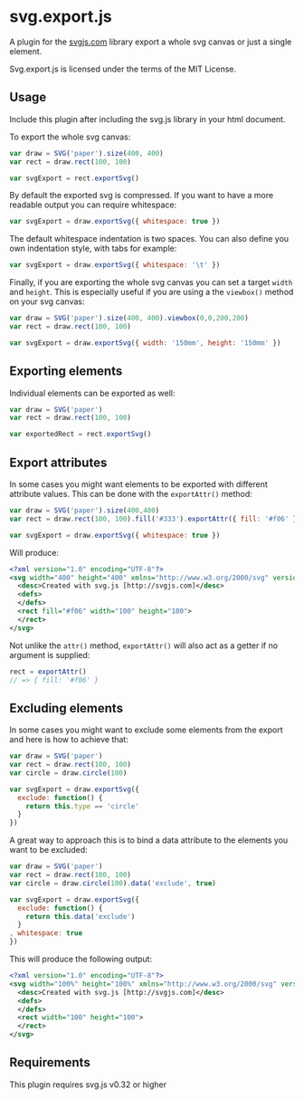 # svg.export.js

A plugin for the [svgjs.com](http://svgjs.com) library export a whole svg canvas or just a single element.

Svg.export.js is licensed under the terms of the MIT License.

## Usage
Include this plugin after including the svg.js library in your html document.

To export the whole svg canvas:

```javascript
var draw = SVG('paper').size(400, 400)
var rect = draw.rect(100, 100)

var svgExport = rect.exportSvg()
```

By default the exported svg is compressed. If you want to have a more readable output you can require whitespace:

```javascript
var svgExport = draw.exportSvg({ whitespace: true })
```

The default whitespace indentation is two spaces. You can also define you own indentation style, with tabs for example:

```javascript
var svgExport = draw.exportSvg({ whitespace: '\t' })
```

Finally, if you are exporting the whole svg canvas you can set a target `width` and `height`. This is especially useful if you are using a the `viewbox()` method on your svg canvas:

```javascript
var draw = SVG('paper').size(400, 400).viewbox(0,0,200,200)
var rect = draw.rect(100, 100)

var svgExport = draw.exportSvg({ width: '150mm', height: '150mm' })
```

## Exporting elements
Individual elements can be exported as well:

```javascript
var draw = SVG('paper')
var rect = draw.rect(100, 100)

var exportedRect = rect.exportSvg()
```

## Export attributes
In some cases you might want elements to be exported with different attribute values. This can be done with the `exportAttr()` method:

```javascript
var draw = SVG('paper').size(400,400)
var rect = draw.rect(100, 100).fill('#333').exportAttr({ fill: '#f06' })

var svgExport = draw.exportSvg({ whitespace: true })
```

Will produce:

```xml
<?xml version="1.0" encoding="UTF-8"?>
<svg width="400" height="400" xmlns="http://www.w3.org/2000/svg" version="1.1" xmlns:xlink="http://www.w3.org/1999/xlink">
  <desc>Created with svg.js [http://svgjs.com]</desc>
  <defs>
  </defs>
  <rect fill="#f06" width="100" height="100">
  </rect>
</svg>
```

Not unlike the `attr()` method, `exportAttr()` will also act as a getter if no argument is supplied:

```javascript
rect = exportAttr()
// => { fill: '#f06' }
```



## Excluding elements
In some cases you might want to exclude some elements from the export and here is how to achieve that:

```javascript
var draw = SVG('paper')
var rect = draw.rect(100, 100)
var circle = draw.circle(100)

var svgExport = draw.exportSvg({
  exclude: function() {
    return this.type == 'circle'
  }
})
```

A great way to approach this is to bind a data attribute to the elements you want to be excluded:

```javascript
var draw = SVG('paper')
var rect = draw.rect(100, 100)
var circle = draw.circle(100).data('exclude', true)

var svgExport = draw.exportSvg({
  exclude: function() {
    return this.data('exclude')
  }
, whitespace: true
})
```

This will produce the following output:

```xml
<?xml version="1.0" encoding="UTF-8"?>
<svg width="100%" height="100%" xmlns="http://www.w3.org/2000/svg" version="1.1" xmlns:xlink="http://www.w3.org/1999/xlink">
  <desc>Created with svg.js [http://svgjs.com]</desc>
  <defs>
  </defs>
  <rect width="100" height="100">
  </rect>
</svg>
```


## Requirements
This plugin requires svg.js v0.32 or higher